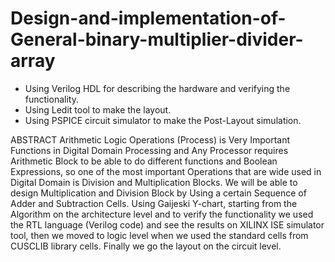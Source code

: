 # Design-and-implementation-of-General-binary-multiplier-divider-array
- Using Verilog HDL for describing the hardware and verifying the functionality.
- Using Ledit tool to make the layout.
- Using PSPICE circuit simulator to make the Post-Layout simulation.

ABSTRACT
Arithmetic Logic Operations (Process) is Very Important Functions in Digital Domain Processing and Any Processor requires Arithmetic Block to be able to do different functions and Boolean Expressions, so one of the most important Operations that are wide used in Digital Domain is Division and Multiplication Blocks. We will be able to design Multiplication and Division Block by Using a certain Sequence of Adder and Subtraction Cells. Using Gaijeski Y-chart, starting from the Algorithm on the architecture level and to verify the functionality we used the RTL language (Verilog code) and see the results on XILINX ISE simulator tool, then we moved to logic level when we used the standard cells from CUSCLIB library cells. Finally we go the layout on the circuit level.
